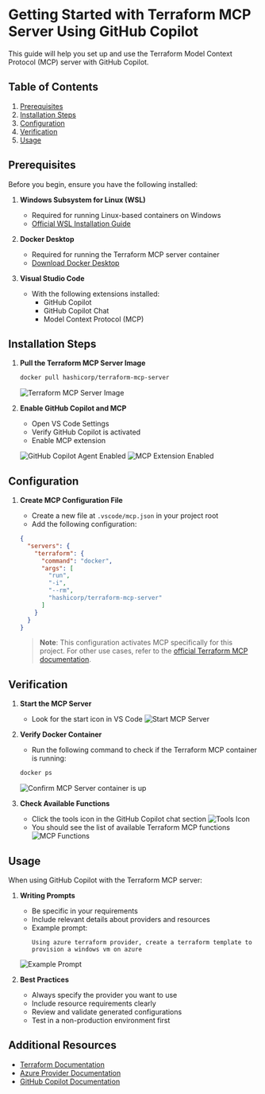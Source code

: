 # Getting Started with Terraform MCP Server Using GitHub Copilot

This guide will help you set up and use the Terraform Model Context Protocol (MCP) server with GitHub Copilot.

## Table of Contents
1. [Prerequisites](#prerequisites)
2. [Installation Steps](#installation-steps)
3. [Configuration](#configuration)
4. [Verification](#verification)
5. [Usage](#usage)

## Prerequisites

Before you begin, ensure you have the following installed:

1. **Windows Subsystem for Linux (WSL)**
   - Required for running Linux-based containers on Windows
   - [Official WSL Installation Guide](https://docs.microsoft.com/en-us/windows/wsl/install)

2. **Docker Desktop**
   - Required for running the Terraform MCP server container
   - [Download Docker Desktop](https://www.docker.com/products/docker-desktop)

3. **Visual Studio Code**
   - With the following extensions installed:
     - GitHub Copilot
     - GitHub Copilot Chat
     - Model Context Protocol (MCP)

## Installation Steps

1. **Pull the Terraform MCP Server Image**
   ```bash
   docker pull hashicorp/terraform-mcp-server
   ```
   ![Terraform MCP Server Image](assets/hashicorp-terraform-mcp-image.png)

2. **Enable GitHub Copilot and MCP**
   - Open VS Code Settings
   - Verify GitHub Copilot is activated
   - Enable MCP extension
   
   ![GitHub Copilot Agent Enabled](assets/agent-enabled.png)
   ![MCP Extension Enabled](assets/Mcp-enabled.png)

## Configuration

1. **Create MCP Configuration File**
   - Create a new file at `.vscode/mcp.json` in your project root
   - Add the following configuration:
   ```json
   {
     "servers": {
       "terraform": {
         "command": "docker",
         "args": [
           "run",
           "-i",
           "--rm",
           "hashicorp/terraform-mcp-server"
         ]
       }
     }
   }
   ```

   > **Note**: This configuration activates MCP specifically for this project. For other use cases, refer to the [official Terraform MCP documentation](https://developer.hashicorp.com/terraform/docs/tools/mcp-server).

## Verification

1. **Start the MCP Server**
   - Look for the start icon in VS Code
   ![Start MCP Server](assets/start-mcp-server.png)

2. **Verify Docker Container**
   - Run the following command to check if the Terraform MCP container is running:
   ```bash
   docker ps
   ```
   ![Confirm MCP  Server container is up](assets/hashicorp-mcp-server-running.png)

3. **Check Available Functions**
   - Click the tools icon in the GitHub Copilot chat section
   ![Tools Icon](assets/tools-icon.png)
   - You should see the list of available Terraform MCP functions
   ![MCP Functions](assets/terraform-mcp-activated.png)

## Usage

When using GitHub Copilot with the Terraform MCP server:

1. **Writing Prompts**
   - Be specific in your requirements
   - Include relevant details about providers and resources
   - Example prompt:
     ```
     Using azure terraform provider, create a terraform template to provision a windows vm on azure
     ```
   ![Example Prompt](assets/prompt.png)

2. **Best Practices**
   - Always specify the provider you want to use
   - Include resource requirements clearly
   - Review and validate generated configurations
   - Test in a non-production environment first

## Additional Resources

- [Terraform Documentation](https://www.terraform.io/docs)
- [Azure Provider Documentation](https://registry.terraform.io/providers/hashicorp/azurerm/latest/docs)
- [GitHub Copilot Documentation](https://docs.github.com/en/copilot)











